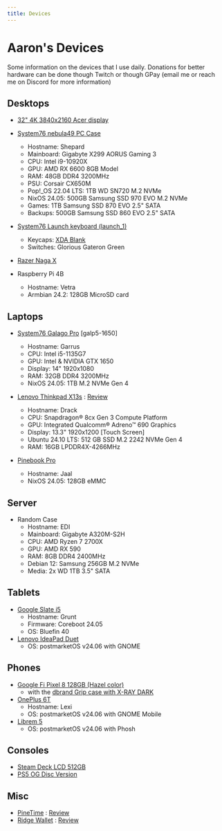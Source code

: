```yaml
---
title: Devices
---
```


# Aaron's Devices

Some information on the devices that I use daily. Donations for better hardware can be done though Twitch or though GPay (email me or reach me on Discord for more information)

## Desktops

- [32" 4K 3840x2160 Acer display](https://www.acer.com/gb-en/monitors/business/cb2/pdp/UM.PB2EE.004)
- [System76 nebula49 PC Case](https://system76.com/components/nebula49-1/configure)
    - Hostname: Shepard
    - Mainboard: Gigabyte X299 AORUS Gaming 3 
    - CPU: Intel i9-10920X
    - GPU: AMD RX 6600 8GB Model
    - RAM: 48GB DDR4 3200MHz
    - PSU: Corsair CX650M
    - Pop!_OS 22.04 LTS: 1TB WD SN720 M.2 NVMe
    - NixOS 24.05: 500GB Samsung SSD 970 EVO M.2 NVMe
    - Games: 1TB Samsung SSD 870 EVO 2.5" SATA
    - Backups: 500GB Samsung SSD 860 EVO 2.5" SATA
      
- [System76 Launch keyboard (launch_1)](https://system76.com/accessories/launch)
    - Keycaps: [XDA Blank](https://www.amazon.com/gp/product/B06XSQNSJG?psc=1)
    - Switches: Glorious Gateron Green
- [Razer Naga X](https://www.razer.com/gaming-mice/razer-naga-x)

- Raspberry Pi 4B
    - Hostname: Vetra
    - Armbian 24.2: 128GB MicroSD card

## Laptops

- [System76 Galago Pro](https://system76.com/laptops/galago) [galp5-1650]
    - Hostname: Garrus
    - CPU: Intel i5-1135G7
    - GPU: Intel & NVIDIA GTX 1650
    - Display: 14" 1920x1080
    - RAM: 32GB DDR4 3200MHz
    - NixOS 24.05: 1TB M.2 NVMe Gen 4 

- [Lenovo Thinkpad X13s](https://www.lenovo.com/us/en/p/laptops/thinkpad/thinkpadx/thinkpad--x13s-(13-inch-snapdragon)/len101t0019) : [Review](https://ahoneybun.net/blog/Thinkpad-X13s-review/)
    - Hostname: Drack
    - CPU: Snapdragon® 8cx Gen 3 Compute Platform
    - GPU: Integrated Qualcomm® Adreno™ 690 Graphics 
    - Display: 13.3" 1920x1200 [Touch Screen]
    - Ubuntu 24.10 LTS: 512 GB SSD M.2 2242 NVMe Gen 4
    - RAM: 16GB LPDDR4X-4266MHz

- [Pinebook Pro](https://www.pine64.org/pinebook-pro/)
    - Hostname: Jaal
    - NixOS 24.05: 128GB eMMC 

## Server

- Random Case
    - Hostname: EDI
    - Mainboard: Gigabyte A320M-S2H
    - CPU: AMD Ryzen 7 2700X
    - GPU: AMD RX 590
    - RAM: 8GB DDR4 2400MHz
    - Debian 12: Samsung 256GB M.2 NVMe
    - Media: 2x WD 1TB 3.5" SATA

## Tablets

- [Google Slate i5](https://support.google.com/pixelslate/answer/9131920?hl=en)
    - Hostname: Grunt
    - Firmware: Coreboot 24.05
    - OS: Bluefin 40
- [Lenovo IdeaPad Duet](https://www.google.com/intl/en_us/chromebook/device/lenovo-chromebook-duet/)
    - OS: postmarketOS v24.06 with GNOME

## Phones

- [Google Fi Pixel 8 128GB (Hazel color)](https://www.gsmarena.com/google_pixel_8-12546.php)
    - with the [dbrand Grip case with X-RAY DARK](https://dbrand.com/shop/grip/google-pixel-8-cases)
- [OnePlus 6T](https://www.gsmarena.com/oneplus_6t-9350.php)
    - Hostname: Lexi
    - OS: postmarketOS v24.06 with GNOME Mobile
- [Librem 5](https://shop.puri.sm/shop/librem-5/)
    - OS: postmarketOS v24.06 with Phosh

## Consoles
  
- [Steam Deck LCD 512GB](https://www.steamdeck.com/en/tech/deck)
- [PS5 OG Disc Version](https://www.playstation.com/en-us/ps5/)

## Misc 

- [PineTime](https://pine64.com/product-category/pinetime-smartwatch/) : [Review](https://ahoneycutt.me/blog/pinetime-mini-review/)
- [Ridge Wallet](https://ridge.com/products/aluminum-gunmetal) : [Review](https://ahoneybun.net/blog/ridge-wallet-review/)
